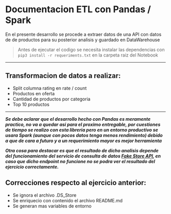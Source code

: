 # Documentacion ETL con Pandas / Spark 


En el presente desarrollo se procede a extraer datos de una API con datos de de productos para su posterior analisis y guardado en DataWarehouse

> Antes de ejecutar el codigo se necesita instalar las dependencias con ` pip3 install -r requeriments.txt ` en la carpeta raiz del Notebook
___

## Transformacion de datos a realizar:
- Split columna rating en rate / count
- Productos en oferta
- Cantidad de productos por categoria
- Top 10 productos

___
***Se debe aclarar que el desarrollo hecho con Pandas es meramente practico, no va a quedar asi para el proximo entregable, por cuestiones de tiempo se realizo con esta libreria pero en un entorno productivo se usara Spark (aunque con pocos datos tenga menos rendimiento) debido a que de cara a futuro y a un requerimiento mayor es mejor herramienta***

***Otra cosa para destacar es que el resultado de dicho analisis depende del funcionamiento del servicio de consulta de datos [Fake Store API](https://fakestoreapi.com/), en caso que dicho endpoint no funcione no se podra ver el resultado del ejercicio correctamente.***


## Correcciones respecto al ejercicio anterior:
- Se ignora el archivo .DS_Store
- Se enriquecio con contenido el archivo README.md
- Se generan mas variables de entorno